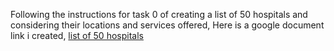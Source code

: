 Following the instructions for task 0 of creating a list of 50 hospitals and considering their locations and services offered,
Here is a  google document link  i created,
[list of 50 hospitals](https://docs.google.com/document/d/1xJ9NPrUGgHxdczM53xMzYwlploOrBBRt0Fcl0GgU1To/edit?usp=sharing)
